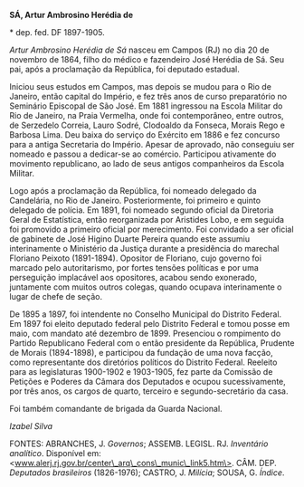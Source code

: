**SÁ, Artur Ambrosino Herédia de**

\* dep. fed. DF 1897-1905.

*Artur Ambrosino Herédia de Sá* nasceu em Campos (RJ) no dia 20 de
novembro de 1864, filho do médico e fazendeiro José Herédia de Sá. Seu
pai, após a proclamação da República, foi deputado estadual.

Iniciou seus estudos em Campos, mas depois se mudou para o Rio de
Janeiro, então capital do Império, e fez três anos de curso preparatório
no Seminário Episcopal de São José. Em 1881 ingressou na Escola Militar
do Rio de Janeiro, na Praia Vermelha, onde foi contemporâneo, entre
outros, de Serzedelo Correia, Lauro Sodré, Clodoaldo da Fonseca, Morais
Rego e Barbosa Lima. Deu baixa do serviço do Exército em 1886 e fez
concurso para a antiga Secretaria do Império. Apesar de aprovado, não
conseguiu ser nomeado e passou a dedicar-se ao comércio. Participou
ativamente do movimento republicano, ao lado de seus antigos
companheiros da Escola Militar.

Logo após a proclamação da República, foi nomeado delegado da
Candelária, no Rio de Janeiro. Posteriormente, foi primeiro e quinto
delegado de polícia. Em 1891, foi nomeado segundo oficial da Diretoria
Geral de Estatística, então reorganizada por Aristides Lobo, e em
seguida foi promovido a primeiro oficial por merecimento. Foi convidado
a ser oficial de gabinete de José Higino Duarte Pereira quando este
assumiu interinamente o Ministério da Justiça durante a presidência do
marechal Floriano Peixoto (1891-1894). Opositor de Floriano, cujo
governo foi marcado pelo autoritarismo, por fortes tensões políticas e
por uma perseguição implacável aos opositores, acabou sendo exonerado,
juntamente com muitos outros colegas, quando ocupava interinamente o
lugar de chefe de seção.

De 1895 a 1897, foi intendente no Conselho Municipal do Distrito
Federal. Em 1897 foi eleito deputado federal pelo Distrito Federal e
tomou posse em maio, com mandato até dezembro de 1899. Presenciou o
rompimento do Partido Republicano Federal com o então presidente da
República, Prudente de Morais (1894-1898), e participou da fundação de
uma nova facção, como representante dos diretórios políticos do Distrito
Federal. Reeleito para as legislaturas 1900-1902 e 1903-1905, fez parte
da Comissão de Petições e Poderes da Câmara dos Deputados e ocupou
sucessivamente, por três anos, os cargos de quarto, terceiro e
segundo-secretário da casa.

Foi também comandante de brigada da Guarda Nacional.

*Izabel Silva*

FONTES: ABRANCHES, J. *Governos*; ASSEMB. LEGISL. RJ. *Inventário
analítico*. Disponível em:
\<www.alerj.rj.gov.br/center\_arq\_cons\_munic\_link5.htm\>. CÂM. DEP.
*Deputados brasileiros* (1826-1976); CASTRO, J. *Milícia*; SOUSA, G.
*Índice*.
